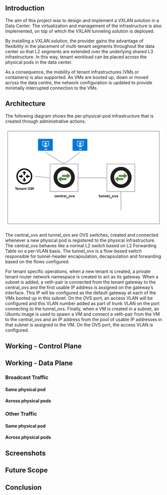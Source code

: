 ## Introduction

The aim of this project was to design and implement a VXLAN solution in a Data Center. The virtualization and management of the infrastructure is also implemented, on top of which the VXLAN tunneling solution is deployed. 

By installing a VXLAN solution, the provider gains the advantage of flexibility in the placement of multi-tenant segments throughout the data center so that L2 segments are extended over the underlying shared L3 infrastructure. In this way, tenant workload can be placed across the physical pods in the data center. 

As a consequence, the mobility of tenant infrastructures (VMs or containers) is also supported. As VMs are booted up, down or moved across the data centre, the network configuration is updated to provide minimally interrupted connection to the VMs.

## Architecture

The following diagram shows the per-physical-pod infrastructure that is created through administrative actions. 

![](images/physical_pod.png)

The central_ovs and tunnel_ovs are OVS switches, created and connected whenever a new physical pod is registered to the physical infrastructure. The central_ovs behaves like a normal L2 switch based on L2 Forwarding Table on a per-VLAN basis. The tunnel_ovs is a flow-based switch responsible for tunnel-header encapsulation, decapsulation and forwarding based on the flows configured.

For tenant specific operations, when a new tenant is created, a private tenant router network namespace is created to act as its gateway. When a subnet is added, a veth-pair is connected from the tenant gateway to the central_ovs and the first usable IP address is assigned on the gateway’s interface. This IP will be configured as the default gateway at each of the VMs booted up in this subnet. On the OVS port, an access VLAN will be configured and this VLAN number added as part of trunk VLAN on the port connecting to the tunnel_ovs. Finally, when a VM is created in a subnet, an Ubuntu image is used to spawn a VM and connect a veth-pair from the VM to the central_ovs and an IP address from the pool of usable IP addresses in that subnet is assigned to the VM. On the OVS port, the access VLAN is configured.

## Working - Control Plane 



## Working - Data Plane
### Broadcast Traffic
#### Same physical pod



#### Across physical pods



### Other Traffic
#### Same physical pod



#### Across physical pods



## Screenshots



## Future Scope



## Conclusion

